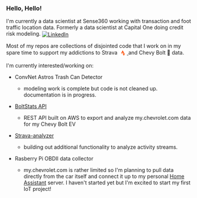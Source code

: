### Hello, Hello!
I'm currently a data scientist at Sense360 working with transaction and foot traffic location data. Formerly a data scientist at Capital One doing credit risk modeling. <a href="https://www.linkedin.com/in/ryanshiroma/">
  <img align="center" alt="LinkedIn" width="22px" src="https://content.linkedin.com/content/dam/me/business/en-us/amp/brand-site/v2/bg/LI-Bug.svg.original.svg" />
</a>

Most of my repos are collections of disjointed code that I work on in my spare time to support my addictions to Strava
<a href="https://www.strava.com/athletes/1541605">
  <img align="center" alt="LinkedIn" width="22px" src="strava_symbol_orange.png" />
</a> and Chevy Bolt 🚙 data. 

I'm currently interested/working on:
 - ConvNet Astros Trash Can Detector
   - modeling work is complete but code is not cleaned up. documentation is in progress.
 - [BoltStats API](https://github.com/ryanshiroma/boltstats)
   - REST API built on AWS to export and analyze my.chevrolet.com data for my Chevy Bolt EV 
 - [Strava-analyzer](https://github.com/ryanshiroma/strava-analyzer)
   -  building out additional functionality to analyze activity streams.



 - Rasberry Pi OBDII data collector
   - my.chevrolet.com is rather limited so I'm planning to pull data directly from the car itself and connect it up to my personal [Home Assistant](https://github.com/home-assistant) server. I haven't started yet but I'm excited to start my first IoT project!
